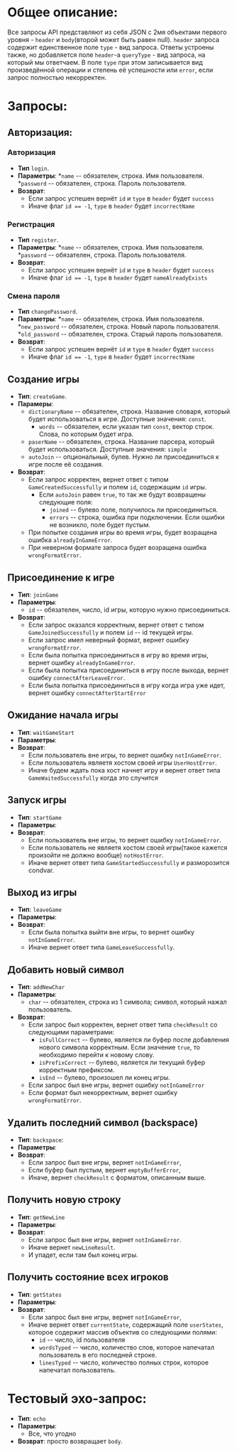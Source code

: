 # Общее описание:

Все запросы API представляют из себя JSON с 2мя объектами первого уровня - `header` и `body`(второй может быть равен
null). `header` запроса содержит единственное поле
`type` - вид запроса. Ответы устроены также, но добавляется поле `header`-а `queryType` - вид запроса, на который мы
ответчаем.
В поле `type` при этом записывается вид произведённой операции и степень её успешности или `error`, если запрос
полностью некорректен.

# Запросы:

## Авторизация:

### Авторизация

* **Тип** `login`.
* **Параметры**:
    *`name` -- обязателен, строка. Имя пользователя.
    *`password` -- обязателен, строка. Пароль пользователя.
* **Возврат**:
    * Если запрос успешен вернёт `id` и `type` в `header` будет `success`
    * Иначе флаг `id == -1`,  `type` в `header` будет `incorrectName`

### Регистрация

* **Тип** `register`.
* **Параметры**:
    *`name` -- обязателен, строка. Имя пользователя.
    *`password` -- обязателен, строка. Пароль пользователя.
* **Возврат**:
    * Если запрос успешен вернёт `id` и `type` в `header` будет `success`
    * Иначе флаг `id == -1`,  `type` в `header` будет `nameAlreadyExists`
### Смена пароля

* **Тип** `changePassword`.
* **Параметры**:
    *`name` -- обязателен, строка. Имя пользователя.
    *`new_password` -- обязателен, строка. Новый пароль пользователя.
    *`old_password` -- обязателен, строка. Старый пароль пользователя.
* **Возврат**:
    * Если запрос успешен вернёт `id` и `type` в `header` будет `success`
    * Иначе флаг `id == -1`,  `type` в `header` будет `incorrectName`
    
## Создание игры

* **Тип**: `createGame`.
* **Парамеры**:
    * `dictionaryName` -- обязателен, строка. Название словаря, который будет использоваться в игре. Доступные
      значения: `const`.
        * `words` -- обязателен, если указан тип `const`, вектор строк. Слова, по которым будет игра.
    * `paserName` -- обязателен, строка. Название парсера, который будет использоваться. Доступные значения: `simple`
    * `autoJoin` -- опциональный, булев. Нужно ли присоединиться к игре после её создания.
* **Возврат**:
    * Если запрос корректен, вернет ответ с типом `GameCreatedSuccessfully` и полем `id`, содержащим `id` игры.
        * Если `autoJoin` равен `true`, то так же будут возвращены следующие поля:
            * `joined` -- булево поле, получилось ли присоединиться.
            * `errors` -- строка, ошибка при подключении. Если ошибки не возникло, поле будет пустым.
    * При попытке создания игры во время игры, будет возращена ошибка `alreadyInGameError`.
    * При неверном формате запроса будет возращена ошибка `wrongFormatError`.

## Присоединение к игре

* **Тип**: `joinGame`
* **Параметры**:
    * `id` -- обязателен, число, id игры, которую нужно присоединиться.
* **Возврат**:
    * Если запрос оказался корректным, вернет ответ с типом `GameJoinedSuccessfully` и полем `id` -- id текущей игры.
    * Если запрос имел неверный формат, вернет ошибку `wrongFormatError`.
    * Если была попытка присоединиться в игру во время игры, вернет ошибку `alreadyInGameError`.
    * Если была попытка присоединиться в игру после выхода, вернет ошибку `connectAfterLeaveError`.
    * Если была попытка присоединиться в игру когда игра уже идет, вернет ошибку `connectAfterStartError`

## Ожидание начала игры

* **Тип**: `waitGameStart`
* **Параметры**:
* **Возврат**:
    * Если пользователь вне игры, то вернет ошибку `notInGameError`.
    * Если пользователь являетя хостом своей игры `UserHostError`.
    * Иначе будем ждать пока хост начнет игру и вернет ответ типа `GameWaitedSuccessfully` когда это случится


## Запуск игры

* **Тип**: `startGame`
* **Параметры**:
* **Возврат**:
    * Если пользователь вне игры, то вернет ошибку `notInGameError`.
    * Если пользователь не являетя хостом своей игры(такое кажется произойти не должно вообще) `notHostError`.
    * Иначе вернет ответ типа `GameStartedSuccessfully` и разморозится condvar.

## Выход из игры

* **Тип**: `leaveGame`
* **Параметры**:
* **Возврат**:
    * Если была попытка выйти вне игры, то вернет ошибку `notInGameError`.
    * Иначе вернет ответ типа `GameLeaveSuccessfully`.

## Добавить новый символ

* **Тип**: `addNewChar`
* **Параметры**:
    * `char` -- обязателен, строка из 1 символа; символ, который нажал пользователь.
* **Возврат**:
    * Если запрос был корректен, вернет ответ типа `checkResult` со следующими параметрами:
        * `isFullCorrect` -- булево, является ли буфер после добавления нового символа корректным. Если значение `true`,
          то необходимо перейти к новому слову.
        * `isPrefixCorrect` -- булево, является ли текущий буфер корректным префиксом.
        * `isEnd` -- булево, произошел ли конец игры.
    * Если запрос был вне игры, вернет ошибку `notInGameError`
    * Если формат был некорректным, вернет ошибку `wrongFormatError`.

## Удалить последний символ (backspace)

* **Тип**: `backspace`:
* **Параметры**:
* **Возврат**:
    * Если запрос был вне игры, вернет `notInGameError`,
    * Если буфер был пустым, вернет `emptyBufferError`,
    * Иначе, вернет `checkResult` с форматом, описанным выше.

## Получить новую строку

* **Тип**: `getNewLine`
* **Параметры**:
* **Возврат**:
    * Если запрос был вне игры, вернет `notInGameError`.
    * Иначе вернет `newLineResult`.
    * И упадет, если там был конец игры.

## Получить состояние всех игроков

* **Тип**: `getStates`
* **Параметры**:
* **Возврат**:
    * Если запрос был вне игры, вернет `notInGameError`,
    * Иначе вернет ответ `currentState`, содержащий поле `userStates`, которое содержит массив объектив со следующими
      полями:
        * `id` -- число, id пользователя
        * `wordsTyped` -- число, количество слов, которое напечатал пользователь в его последней строке.
        * `linesTyped` -- число, количество полных строк, которое напечатал пользователь.

# Тестовый эхо-запрос:

* **Тип**: `echo`
* **Параметры**:
    * Все, что угодно
* **Возврат**: просто возвращает `body`. 
